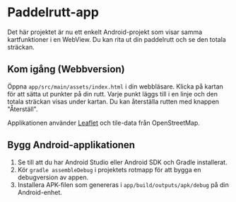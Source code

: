 # Paddelrutt-app

Det här projektet är nu ett enkelt Android-projekt som visar samma kartfunktioner i en WebView. Du kan rita ut din paddelrutt och se den totala sträckan.

## Kom igång (Webbversion)

Öppna `app/src/main/assets/index.html` i din webbläsare. Klicka på kartan för att sätta ut punkter på din rutt. Varje punkt läggs till i en linje och den totala sträckan visas under kartan. Du kan återställa rutten med knappen "Återställ".

Applikationen använder [Leaflet](https://leafletjs.com/) och tile-data från OpenStreetMap.

## Bygg Android-applikationen

1. Se till att du har Android Studio eller Android SDK och Gradle installerat.
2. Kör `gradle assembleDebug` i projektets rotmapp för att bygga en debugversion av appen.
3. Installera APK-filen som genereras i `app/build/outputs/apk/debug` på din Android-enhet.
